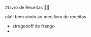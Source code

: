 #Livro de Receitas :man_cook:

ola!! bem vindo ao meu livro de receitas



* strogonoff de frango
* 
